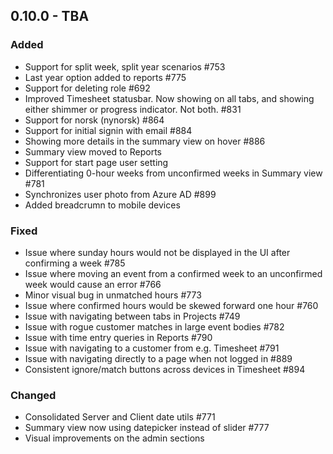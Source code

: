## 0.10.0 - TBA

### Added

- Support for split week, split year scenarios #753
- Last year option added to reports #775
- Support for deleting role #692
- Improved Timesheet statusbar. Now showing on all tabs, and showing either shimmer or progress indicator. Not both. #831
- Support for norsk (nynorsk) #864
- Support for initial signin with email #884
- Showing more details in the summary view on hover #886
- Summary view moved to Reports
- Support for start page user setting
- Differentiating 0-hour weeks from unconfirmed weeks in Summary view #781
- Synchronizes user photo from Azure AD #899
- Added breadcrumn to mobile devices

### Fixed

- Issue where sunday hours would not be displayed in the UI after confirming a week #785
- Issue where moving an event from a confirmed week to an unconfirmed week would cause an error #766
- Minor visual bug in unmatched hours #773
- Issue where confirmed hours would be skewed forward one hour #760
- Issue with navigating between tabs in Projects #749
- Issue with rogue customer matches in large event bodies #782
- Issue with time entry queries in Reports #790
- Issue with navigating to a customer from e.g. Timesheet #791
- Issue with navigating directly to a page when not logged in #889
- Consistent ignore/match buttons across devices in Timesheet #894

### Changed

- Consolidated Server and Client date utils #771
- Summary view now using datepicker instead of slider #777
- Visual improvements on the admin sections
